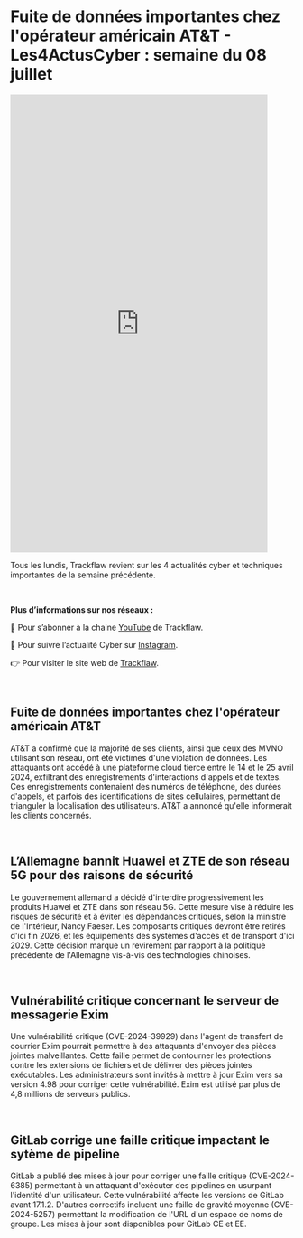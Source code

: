 # Fuite de données importantes chez l'opérateur américain AT&T - Les4ActusCyber : semaine du 08 juillet

    
<div class="flex-container">
   <div class="flex-items">
   <iframe width="456" height="811" src="https://www.youtube.com/embed/aFVjDALyb_0" title="Fuite de données importantes chez l'opérateur américain AT&T - #Les4ActusCyber : semaine du 08 juillet" frameborder="0" allow="accelerometer; autoplay; clipboard-write; encrypted-media; gyroscope; picture-in-picture; web-share" allowfullscreen></iframe>
   </div>

   <div class="flex-items">
      <p>Tous les lundis, Trackflaw revient sur les 4 actualités cyber et techniques importantes de la semaine précédente.</p>
      <br>
      <p><strong>Plus d’informations sur nos réseaux :</strong></p>
      <p>🔴 Pour s’abonner à la chaine <a href="https://www.youtube.com/@trackflaw" target="_blank" rel="noopener noreffer ">YouTube</a> de Trackflaw.</p>
      <p>📸 Pour suivre l’actualité Cyber sur <a href="https://www.instagram.com/trackflaw/" target="_blank" rel="noopener noreffer ">Instagram</a>.</p>
      <p>👉 Pour visiter le site web de <a href="https://trackflaw.com" target="_blank" rel="noopener noreffer ">Trackflaw</a>.</p>
   </div>
</div>

    
<br>

## Fuite de données importantes chez l'opérateur américain AT&T

AT&T a confirmé que la majorité de ses clients, ainsi que ceux des MVNO utilisant son réseau, ont été victimes d'une violation de données. Les attaquants ont accédé à une plateforme cloud tierce entre le 14 et le 25 avril 2024, exfiltrant des enregistrements d'interactions d'appels et de textes.
Ces enregistrements contenaient des numéros de téléphone, des durées d'appels, et parfois des identifications de sites cellulaires, permettant de trianguler la localisation des utilisateurs. AT&T a annoncé qu'elle informerait les clients concernés.


<br>

## L’Allemagne bannit Huawei et ZTE de son réseau 5G pour des raisons de sécurité

Le gouvernement allemand a décidé d'interdire progressivement les produits Huawei et ZTE dans son réseau 5G. Cette mesure vise à réduire les risques de sécurité et à éviter les dépendances critiques, selon la ministre de l'Intérieur, Nancy Faeser.
Les composants critiques devront être retirés d'ici fin 2026, et les équipements des systèmes d'accès et de transport d'ici 2029. Cette décision marque un revirement par rapport à la politique précédente de l'Allemagne vis-à-vis des technologies chinoises.



<br>

## Vulnérabilité critique concernant le serveur de messagerie Exim

Une vulnérabilité critique (CVE-2024-39929) dans l'agent de transfert de courrier Exim pourrait permettre à des attaquants d'envoyer des pièces jointes malveillantes. 
Cette faille permet de contourner les protections contre les extensions de fichiers et de délivrer des pièces jointes exécutables. Les administrateurs sont invités à mettre à jour Exim vers sa version 4.98 pour corriger cette vulnérabilité. Exim est utilisé par plus de 4,8 millions de serveurs publics.


<br>

## GitLab corrige une faille critique impactant le sytème de pipeline

GitLab a publié des mises à jour pour corriger une faille critique (CVE-2024-6385) permettant à un attaquant d'exécuter des pipelines en usurpant l'identité d'un utilisateur. Cette vulnérabilité affecte les versions de GitLab avant 17.1.2.
D'autres correctifs incluent une faille de gravité moyenne (CVE-2024-5257) permettant la modification de l'URL d'un espace de noms de groupe. Les mises à jour sont disponibles pour GitLab CE et EE.


